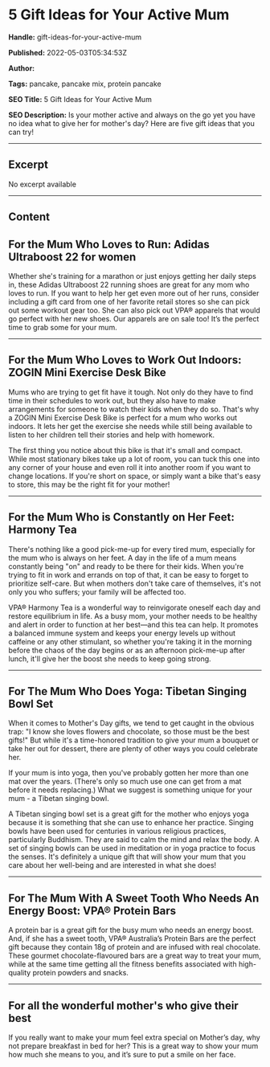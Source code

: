 # 5 Gift Ideas for Your Active Mum

**Handle:** gift-ideas-for-your-active-mum

**Published:** 2022-05-03T05:34:53Z

**Author:**  

**Tags:** pancake, pancake mix, protein pancake

**SEO Title:** 5 Gift Ideas for Your Active Mum

**SEO Description:** Is your mother active and always on  the go yet you have no idea what to give her for mother's day? Here are five gift ideas that you can try!

---

## Excerpt

No excerpt available

---

## Content

## For the Mum Who Loves to Run: Adidas Ultraboost 22 for women

Whether she's training for a marathon or just enjoys getting her daily steps in, these Adidas Ultraboost 22 running shoes are great for any mom who loves to run. If you want to help her get even more out of her runs, consider including a gift card from one of her favorite retail stores so she can pick out some workout gear too. She can also pick out VPA® apparels that would go perfect with her new shoes. Our apparels are on sale too! It’s the perfect time to grab some for your mum.

---

## For the Mum Who Loves to Work Out Indoors: ZOGIN Mini Exercise Desk Bike

Mums who are trying to get fit have it tough. Not only do they have to find time in their schedules to work out, but they also have to make arrangements for someone to watch their kids when they do so. That's why a ZOGIN Mini Exercise Desk Bike is perfect for a mum who works out indoors. It lets her get the exercise she needs while still being available to listen to her children tell their stories and help with homework.

The first thing you notice about this bike is that it's small and compact. While most stationary bikes take up a lot of room, you can tuck this one into any corner of your house and even roll it into another room if you want to change locations. If you're short on space, or simply want a bike that's easy to store, this may be the right fit for your mother!

---

## For the Mum Who is Constantly on Her Feet: Harmony Tea

There's nothing like a good pick-me-up for every tired mum, especially for the mum who is always on her feet. A day in the life of a mum means constantly being "on" and ready to be there for their kids. When you're trying to fit in work and errands on top of that, it can be easy to forget to prioritize self-care. But when mothers don't take care of themselves, it's not only you who suffers; your family will be affected too.

VPA® Harmony Tea is a wonderful way to reinvigorate oneself each day and restore equilibrium in life. As a busy mom, your mother needs to be healthy and alert in order to function at her best—and this tea can help. It promotes a balanced immune system and keeps your energy levels up without caffeine or any other stimulant, so whether you're taking it in the morning before the chaos of the day begins or as an afternoon pick-me-up after lunch, it'll give her the boost she needs to keep going strong.

---

## For The Mum Who Does Yoga: Tibetan Singing Bowl Set

When it comes to Mother's Day gifts, we tend to get caught in the obvious trap: "I know she loves flowers and chocolate, so those must be the best gifts!" But while it's a time-honored tradition to give your mum a bouquet or take her out for dessert, there are plenty of other ways you could celebrate her.

If your mum is into yoga, then you've probably gotten her more than one mat over the years. (There's only so much use one can get from a mat before it needs replacing.) What we suggest is something unique for your mum - a Tibetan singing bowl.

A Tibetan singing bowl set is a great gift for the mother who enjoys yoga because it is something that she can use to enhance her practice. Singing bowls have been used for centuries in various religious practices, particularly Buddhism. They are said to calm the mind and relax the body. A set of singing bowls can be used in meditation or in yoga practice to focus the senses. It's definitely a unique gift that will show your mum that you care about her well-being and are interested in what she does!

---

## For The Mum With A Sweet Tooth Who Needs An Energy Boost: VPA® Protein Bars

A protein bar is a great gift for the busy mum who needs an energy boost. And, if she has a sweet tooth, VPA® Australia’s Protein Bars are the perfect gift because they contain 18g of protein and are infused with real chocolate. These gourmet chocolate-flavoured bars are a great way to treat your mum, while at the same time getting all the fitness benefits associated with high-quality protein powders and snacks.

---

## For all the wonderful mother's who give their best

If you really want to make your mum feel extra special on Mother’s day, why not prepare breakfast in bed for her? This is a great way to show your mum how much she means to you, and it’s sure to put a smile on her face.

